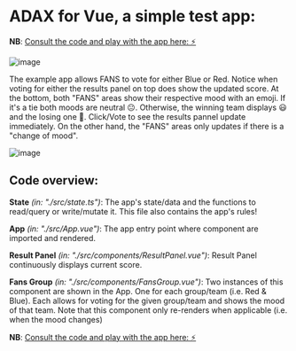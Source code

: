 # ADAX for Vue, a simple test app:

**NB**: [Consult the code and play with the app here: ⚡️](https://stackblitz.com/~/github.com/MirjamElad/Adax-Vue-Exp_0)

![image](https://github.com/user-attachments/assets/1639cfdc-9808-45de-8737-502efd01f2d1)

The example app allows FANS to vote for either Blue or Red. Notice when voting for either the results panel on top does show the updated score. At the bottom, both "FANS" areas show their respective mood with an emoji. If it's a tie both moods are neutral 😐. Otherwise, the winning team displays 😃 and the losing one 🤬. Click/Vote to see the results pannel update immediately. On the other hand, the "FANS" areas only updates if there is a "change of mood".

![image](https://github.com/user-attachments/assets/e9187244-7396-4d6b-94fa-fc7b2cea9142)


## Code overview:

**State** _(in: "./src/state.ts")_: The app's state/data and the functions to read/query or write/mutate it. This file also contains the app's rules!

**App** _(in: "./src/App.vue")_: The app entry point where component are imported and rendered.

**Result Panel** _(in: "./src/components/ResultPanel.vue")_: Result Panel continuously displays current score.

**Fans Group** _(in: "./src/components/FansGroup.vue")_: Two instances of this component are shown in the App. One for each group/team (i.e. Red & Blue). Each allows for voting for the given group/team and shows the mood of that team. Note that this component only re-renders when applicable (i.e. when the mood changes) 

**NB**: [Consult the code and play with the app here: ⚡️](https://stackblitz.com/~/github.com/MirjamElad/Adax-Vue-Exp_0)
